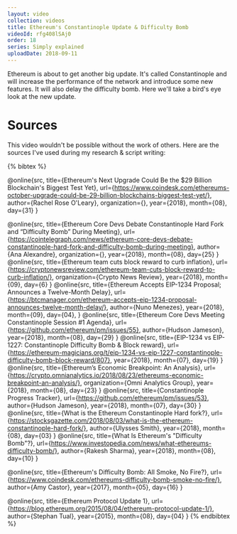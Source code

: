 ```yaml
---
layout: video
collection: videos
title: Ethereum's Constantinople Update & Difficulty Bomb 
videoId: rfg408lSAj0
order: 18
series: Simply explained
uploadDate: 2018-09-11
---
```


Ethereum is about to get another big update. It's called Constantinople and will increase the performance of the network and introduce some new features. It will also delay the difficulty bomb. Here we'll take a bird's eye look at the new update.

# Sources
This video wouldn't be possible without the work of others. Here are the sources I've used during my research & script writing:

{% bibtex %}

@online{src,
    title={Ethereum's Next Upgrade Could Be the $29 Billion Blockchain's Biggest Test Yet},
    url={https://www.coindesk.com/ethereums-october-upgrade-could-be-29-billion-blockchains-biggest-test-yet/},
    author={Rachel Rose O'Leary},
    organization={},
    year={2018},
    month={08},
    day={31}
}

@online{src,
    title={Ethereum Core Devs Debate Constantinople Hard Fork and “Difficulty Bomb” During Meeting},
    url={https://cointelegraph.com/news/ethereum-core-devs-debate-constantinople-hard-fork-and-difficulty-bomb-during-meeting},
    author={Ana Alexandre},
    organization={},
    year={2018},
    month={08},
    day={25}
}
@online{src,
    title={Ethereum team cuts block reward to curb inflation},
    url={https://cryptonewsreview.com/ethereum-team-cuts-block-reward-to-curb-inflation/},
    organization={Crypto News Review},
    year={2018},
    month={09},
    day={6}
}
@online{src,
    title={Ethereum Accepts EIP-1234 Proposal; Announces a Twelve-Month Delay},
    url={https://btcmanager.com/ethereum-accepts-eip-1234-proposal-announces-twelve-month-delay/},
    author={Nuno Menezes},
    year={2018},
    month={09},
    day={04},
}
@online{src,
    title={Ethereum Core Devs Meeting Constantinople Session #1 Agenda},
    url={https://github.com/ethereum/pm/issues/55},
    author={Hudson Jameson},
    year={2018},
    month={08},
    day={29}
}
@online{src,
    title={EIP-1234 vs EIP-1227: Constantinople Difficulty Bomb & Block reward},
    url={https://ethereum-magicians.org/t/eip-1234-vs-eip-1227-constantinople-difficulty-bomb-block-reward/807},
    year={2018},
    month={07},
    day={19}
}
@online{src,
    title={Ethereum’s Economic Breakpoint: An Analysis},
    url={https://crypto.omnianalytics.io/2018/08/23/ethereums-economic-breakpoint-an-analysis/},
    organization={Omni Analytics Group},
    year={2018},
    month={08},
    day={23}
}
@online{src,
    title={Constantinople Progress Tracker},
    url={https://github.com/ethereum/pm/issues/53},
    author={Hudson Jameson},
    year={2018},
    month={07},
    day={30}
}
@online{src,
    title={What is the Ethereum Constantinople Hard fork?},
    url={https://stocksgazette.com/2018/08/03/what-is-the-ethereum-constantinople-hard-fork/},
    author={Ulysses Smith},
    year={2018},
    month={08},
    day={03}
}
@online{src,
    title={What Is Ethereum's "Difficulty Bomb"?},
    url={https://www.investopedia.com/news/what-ethereums-difficulty-bomb/},
    author={Rakesh Sharma},
    year={2018},
    month={08},
    day={10}
}

@online{src,
    title={Ethereum's Difficulty Bomb: All Smoke, No Fire?},
    url={https://www.coindesk.com/ethereums-difficulty-bomb-smoke-no-fire/},
    author={Amy Castor},
    year={2017},
    month={05},
    day={16}
}

@online{src,
    title={Ethereum Protocol Update 1},
    url={https://blog.ethereum.org/2015/08/04/ethereum-protocol-update-1/},
    author={Stephan Tual},
    year={2015},
    month={08},
    day={04}
}
{% endbibtex %}